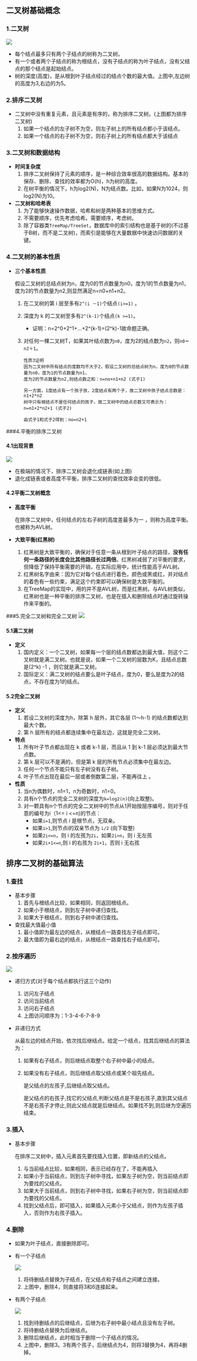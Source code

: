 ## 二叉树基础概念

### 1.二叉树

![](https://javanote.oss-cn-shenzhen.aliyuncs.com/1_二叉树基础概念.jpg)

- 每个结点最多只有两个子结点的树称为二叉树。
- 有一个或者两个子结点的称为根结点，没有子结点的称为叶子结点，没有父结点的那个结点是起始结点。
- 树的深度(高度)，是从根到叶子结点经过的结点个数的最大值。上图中,左边树的高度为3,右边的为5。

### 2.排序二叉树

- 二叉树中没有重复元素，且元素是有序的，称为排序二叉树。(上图都为排序二叉树)
  1. 如果一个结点的左子树不为空，则左子树上的所有结点都小于该结点。
  2. 如果一个结点的右子树不为空，则右子树上的所有结点都大于该结点

### 3.二叉树和数据结构

- **时间复杂度**
  1. 排序二叉树保持了元素的顺序，是一种综合效率很高的数据结构。基本的保存、删除、查找的效率都为O(h)，h为树的高度。
  2. 在树平衡的情况下，h为log2(N)，N为结点数。比如，如果N为1024，则log2(N)为10。
- **二叉树和哈希表**
  1. 为了能够快速操作数据，哈希和树是两种基本的思维方式。
  2. 不需要顺序，优先考虑哈希。需要顺序，考虑树。
  3. 除了容器类`TreeMap/TreeSet`，数据库中的索引结构也是基于树的(不过基于B树，而不是二叉树)，而索引是能够在大量数据中快速访问数据的关键。

### 4.二叉树的基本性质

- **三个基本性质**

  假设二叉树的总结点树为n，度为0的节点数量为n0，度为1的节点数量为n1，度为2的节点数量为n2,则显然满足n=n0+n1+n2。

  1. 在二叉树的第 i 层至多有`2^(i －1)`个结点`(i>=1)` 。

  2. 深度为 k 的二叉树至多有`2^(k-1)`个结点`(k >=1)`。 

     - 证明：n=2^0+2^1+…+2^(k-1)=(2^k)-1故命题正确。

  3. 对任何一棵二叉树T，如果其叶结点数为`n0`，度为2的结点数为`n2`，则`n0＝n2＋1`。

     ```
     性质3证明
     因为二叉树中所有结点的度数均不大于2，假设二叉树的总结点树为n，度为0的节点数量为n0，度为1的节点数量为n1，
     度为2的节点数量为n2,则结点数之和：n=no+n1+n2 (式子1)
     
     另一方面，1度结点有一个孩子孩，2度结点有两个子，故二叉树中孩子结点总数是：n1+2*n2
     树中只有根结点不是任何结点的孩子，故二叉树中的结点总数又可表示为：n=n1+2*n2+1 (式子2)
         
     由式子1和式子2得到：no=n2+1
     ```

###4.平衡的排序二叉树


#### 4.1出现背景

![](https://javanote.oss-cn-shenzhen.aliyuncs.com/5_二叉树退化为链表.jpg)

- 在极端的情况下，排序二叉树会退化成链表(如上图)
- 退化成链表或者高度不平衡，排序二叉树的查找效率会变的很低。

#### 4.2平衡二叉树概念

- **高度平衡**

  在排序二叉树中，任何结点的左右子树的高度差最多为一 ，则称为高度平衡。也被称为AVL树。

- **大致平衡(红黑树)**

  1. 红黑树是大致平衡的，确保对于任意一条从根到叶子结点的路径，**没有任何一条路径的长度会比其他路径长过两倍**。红黑树减弱了对平衡的要求，但降低了保持平衡需要的开销，在实际应用中，统计性能高于AVL树。
  2. 红黑树名字由来：因为它对每个结点进行着色，颜色或黑或红，并对结点的着色有一些约束，满足这个约束即可以确保树是大致平衡的。
  3. 在TreeMap的实现中，用的并不是AVL树，而是红黑树。与AVL树类似，红黑树也是一种平衡的排序二叉树，也是在插入和删除结点时通过旋转操作来平衡的。

###5.完全二叉树和完全二叉树
![](https://javanote.oss-cn-shenzhen.aliyuncs.com/6_满二叉树和完全二叉树.png)

#### 5.1满二叉树

- **定义**
  1. 国内定义：一个二叉树，如果每一个层的结点数都达到最大值，则这个二叉树就是满二叉树。也就是说，如果一个二叉树的层数为K，且结点总数是(2^k) -1 ，则它就是满二叉树。
  2. 国际定义：满二叉树的结点要么是叶子结点，度为0，要么是度为2的结点，不存在度为1的结点。

#### 5.2完全二叉树

- **定义**
  1. 若设二叉树的深度为h，除第 h 层外，其它各层 (1～h-1) 的结点数都达到最大个数。
  2. 第 h 层所有的结点都连续集中在最左边，这就是完全二叉树。
- **特点**
  1.  所有叶子节点都出现在 k 或者 k-1 层，而且从 1 到 k-1 层必须达到最大节点数。
  2.  第 k 层可以不是满的，但是第 k 层的所有节点必须集中在最左边。 
  3.  任何一个节点不能只有左子树没有右子树。
  4.  叶子节点出现在最后一层或者倒数第二层，不能再往上 。
- **性质**
  1. 当n为偶数时，n1=1，n为奇数时，n1=0。
  2. 具有n个节点的完全二叉树的深度为`k=log2(n)`(向上取整)。
  3. 对一颗具有n个节点的完全二叉树中的节点从1开始按层序编号，则对于任意的编号为i（1<= i <=n)的节点：
     - 如果`i=1`,则节点 i 是根节点，无双亲。
     - 如果`i>1`,则节点i的双亲节点为 `i/2` (向下取整)
     - 如果`2i<=n`，则 i 的左孩为`2i`，如果`2i>n`，则 i 无左孩
     - 如果`2i+1<=n`,则 i 的右孩为 `2i+1`，否则 i 无右孩



## 排序二叉树的基础算法

### 1.查找

- 基本步骤
  1. 首先与根结点比较，如果相同，则返回根结点。
  2. 如果小于根结点，则到左子树中递归查找。
  3. 如果大于根结点，则到右子树中递归查找。
- 查找最大值最小值
  1. 最小值即为最左边的结点，从根结点一路查找左子结点即可。
  2. 最大值即为最右边的结点，从根结点一路查找右子结点即可。

### 2.按序遍历

![](https://javanote.oss-cn-shenzhen.aliyuncs.com/2_遍历排序二叉树.png)

- 递归方式(对于每个结点都执行这三个动作)

  1. 访问左子结点
  2. 访问当前结点
  3. 访问右子结点
  4. 上图访问顺序为：1-3-4-6-7-8-9

- 非递归方式

  从最左边的结点开始，依次找后继结点。给定一个结点，找其后继结点的算法为： 

  1. 如果有右子结点，则后继结点取整个右子树中最小的结点。

  2. 如果没有右子结点，则后继结点取父结点或某个祖先结点。

     是父结点的左孩子,后继结点取父结点。

     是父结点的右孩子,找它的父结点,判断父结点是不是右孩子,直到其父结点不是右孩子才停止,则此父结点就是后继结点。如果找不到,则后继为空遍历结束。

### 3.插入

- 基本步骤

  在排序二叉树中，插入元素首先要找插入位置，即新结点的父结点。

  1. 与当前结点比较，如果相同，表示已经存在了，不能再插入
  2. 如果小于当前结点，则到左子树中寻找，如果左子树为空，则当前结点即为要找的父结点。
  3. 如果大于当前结点，则到右子树中寻找，如果右子树为空，则当前结点即为要找的父结点。
  4. 找到父结点后，即可插入，如果插入元素小于父结点，则作为左孩子插入，否则作为右孩子插入。

### 4.删除

- 如果为叶子结点，直接删除即可。

- 有一个子结点

  ![]( https://javanote.oss-cn-shenzhen.aliyuncs.com/3_%E5%88%A0%E9%99%A4%E8%8A%82%E7%82%B9%E6%9C%89%E4%B8%80%E4%B8%AA%E5%AD%90%E8%8A%82%E7%82%B9.jpg )

  1. 将待删结点替换为子结点，在父结点和子结点之间建立连接。
  2. 上图中，删除4，则直接将3和6连接起来。

- 有两个子结点

  ![]( https://javanote.oss-cn-shenzhen.aliyuncs.com/4_%E5%88%A0%E9%99%A4%E8%8A%82%E7%82%B9%E6%9C%89%E4%B8%A4%E4%B8%AA%E5%AD%90%E8%8A%82%E7%82%B9.jpg )

  1. 找到待删结点的后继结点，后继为右子树中最小结点且没有左子树。
  2. 将待删结点替换为后继结点。
  3. 删除后继结点，此时相当于删除一个子结点的情况。
  4. 上图中，删除3。3有两个孩子，后继结点为4，则将3替换为4，再将4删掉。







